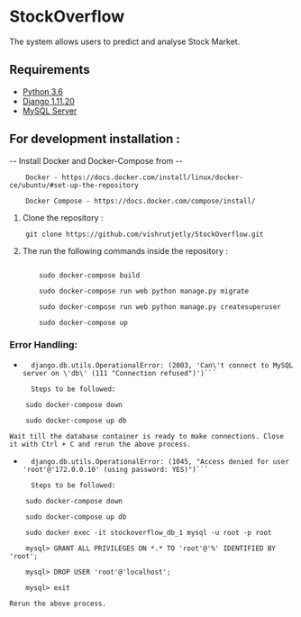 # StockOverflow
The system allows users to predict and analyse Stock Market.

## Requirements

* [Python 3.6](https://python.org/)
* [Django 1.11.20](https://www.djangoproject.com/)
* [MySQL Server](https://www.mysql.com/)

## For development installation :

-- Install Docker and Docker-Compose from --

		Docker - https://docs.docker.com/install/linux/docker-ce/ubuntu/#set-up-the-repository

		Docker Compose - https://docs.docker.com/compose/install/

1. Clone the repository :
```
   	git clone https://github.com/vishrutjetly/StockOverflow.git
```

2. The run the following commands inside the repository :
 
	```

 		sudo docker-compose build

		sudo docker-compose run web python manage.py migrate

 		sudo docker-compose run web python manage.py createsuperuser

		sudo docker-compose up
	```

### Error Handling:

* ``` 
	django.db.utils.OperationalError: (2003, 'Can\'t connect to MySQL server on \'db\' (111 "Connection refused")')```

	Steps to be followed:

```
	sudo docker-compose down

	sudo docker-compose up db
```	
	Wait till the database container is ready to make connections. Close it with Ctrl + C and rerun the above process.

* ```
	django.db.utils.OperationalError: (1045, "Access denied for user 'root'@'172.0.0.10' (using password: YES)")``` 

	Steps to be followed:

```
	sudo docker-compose down

	sudo docker-compose up db

	sudo docker exec -it stockoverflow_db_1 mysql -u root -p root

	mysql> GRANT ALL PRIVILEGES ON *.* TO 'root'@'%' IDENTIFIED BY 'root';

	mysql> DROP USER 'root'@'localhost';

	mysql> exit 
```
	Rerun the above process.